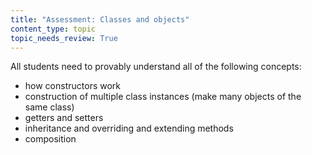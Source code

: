 ```yaml
---
title: "Assessment: Classes and objects"
content_type: topic
topic_needs_review: True
---
```


All students need to provably understand all of the following concepts:

- how constructors work
- construction of multiple class instances (make many objects of the same class)
- getters and setters
- inheritance and overriding and extending methods
- composition
